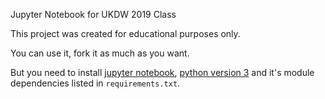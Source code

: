 Jupyter Notebook for UKDW 2019 Class

This project was created for educational purposes only.

You can use it, fork it as much as you want.

But you need to install [jupyter notebook](https://jupyter.org/), [python version 3](https://www.python.org/) and it's module dependencies listed in `requirements.txt`.

